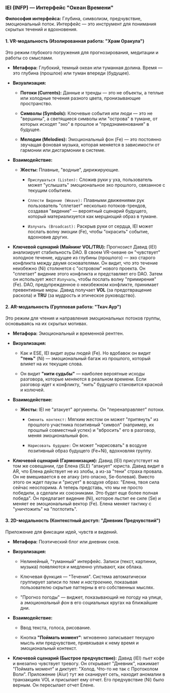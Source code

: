 ### IEI (INFP) — Интерфейс "Океан Времени"

**Философия интерфейса:** Глубина, символизм, предчувствие, эмоциональный поток. Интерфейс — это инструмент для понимания скрытых течений и вдохновения.

#### 1. VR-модальность (Изолированная работа: "Храм Оракула")

Это режим глубокого погружения для прогнозирования, медитации и работы со смыслами.

- **Метафора:** Глубокий, темный океан или туманная долина. Время — это глубина (прошлое) или туман впереди (будущее).
    
- **Визуализация:**
    
    - **Потоки (Currents):** Данные и тренды — это не объекты, а теплые или холодные течения разного цвета, пронизывающие пространство.
        
    - **Символы (Symbols):** Ключевые события или люди — это не "вершины", а светящиеся символы или "острова" в тумане, от которых исходят "эхо" в прошлое и "предзнаменования" в будущее.
        
    - **Мелодии (Melodies):** Эмоциональный фон (Fe) — это постоянно звучащая фоновая музыка, которая меняется в зависимости от гармонии или дисгармонии в системе.
        
- **Взаимодействие:**
    
    - **Жесты:** Плавные, "водные", дирижирующие.
        
        - `Прислушаться (Listen):` Сложив руки у уха, пользователь может "услышать" эмоциональное эхо прошлого, связанное с текущим событием.
            
        - `Сплести Видение (Weave):` Плавными движениями рук пользователь "сплетает" несколько потоков-трендов, создавая "видение" — вероятный сценарий будущего, который материализуется как мерцающий образ в тумане.
            
        - `Излучать (Broadcast):` Раскрыв руки от сердца, IEI может послать волну эмоции (Fe), чтобы "окрасить" событие, вдохновив других.
            
- **Ключевой сценарий (Майнинг VOL/TRU):** Прогнозист Давид (IEI) анализирует стабильность DAO. В своем VR-океане он "чувствует" холодное течение, идущее из глубины (прошлого) — эхо старого конфликта между двумя основателями. Он видит, что это течение неизбежно (Ni) столкнется с "островом" нового проекта. Он "сплетает" видение этого конфликта и представляет его DAO. Затем он использует жест `Излучать`, чтобы послать волну "примирения" (Fe). DAO, предупрежденное о неизбежном конфликте, принимает превентивные меры. Давид получает **VOL** (за предотвращение раскола) и **TRU** (за мудрость и этическое руководство).
    

#### 2. AR-модальность (Групповая работа: "Ткач Аур")

Это режим для чтения и направления эмоциональных потоков группы, основываясь на их скрытых мотивах.

- **Метафора:** Эмоциональный и временной рентген.
    
- **Визуализация:**
    
    - Как и ESE, IEI видит ауры людей (Fe). Но вдобавок он видит **"тень"** (Ni) — эмоциональный багаж из прошлого, который влияет на их текущие слова.
        
    - Он видит **"нити судьбы"** — наиболее вероятные исходы разговора, которые меняются в реальном времени. Если разговор идет к конфликту, "нить" будущего становится красной и колючей.
        
- **Взаимодействие:**
    
    - **Жесты:** IEI не "атакует" аргументы. Он "перенаправляет" потоки.
        
        - `Сменить контекст:` Мягким жестом он может "притянуть" из прошлого участника позитивный "символ" (например, их прошлый совместный успех) и "вбросить" его в разговор, меняя эмоциональный фон.
            
        - `Нарисовать будущее:` Он может "нарисовать" в воздухе позитивный образ будущего (Fe+Ni), вдохновляя группу.
            
- **Ключевой сценарий (Гармонизация):** Давид (IEI) присутствует на том же совещании, где Елена (SLE) "атакует" юриста. Давид видит в AR, что Елена действует не из злобы, а из-за "тени" страха провала. Он не вмешивается в ее атаку (это опасно, Se-болевая). Вместо этого он ждет паузы и "рисует" в воздухе образ: "Елена, твоя сила сейчас неоспорима. А теперь представь, что мы не просто победили, а сделали их союзниками. Это будет еще более полная победа". Он предлагает видение (Ni), которое льстит ее силе (Se) и меняет ее эмоциональный вектор (Fe). Елена меняет тактику с "уничтожить" на "поглотить".
    

#### 3. 2D-модальность (Контекстный доступ: "Дневник Предчувствий")

Приложение для фиксации идей, чувств и видений.

- **Метафора:** Поэтический блог или дневник снов.
    
- **Визуализация:**
    
    - Нелинейный, "туманный" интерфейс. Записи (текст, картинки, музыка) появляются и медленно уплывают, как облака.
        
    - Ключевая функция — "Течения". Система автоматически группирует записи по _теме_ и _настроению_, показывая пользователю скрытые паттерны в его собственных мыслях.
        
    - "Прогноз погоды" — виджет, показывающий не погоду на улице, а _эмоциональный фон_ в его социальных кругах на ближайшие дни.
        
- **Взаимодействие:**
    
    - Ввод текста, голоса, рисование.
        
    - Кнопка **"Поймать момент"**: мгновенно записывает текущую мысль или предчувствие, привязывая к нему время и эмоциональный контекст.
        
- **Ключевой сценарий (Быстрое предчувствие):** Давид (IEI) пьет кофе и внезапно чувствует тревогу. Он открывает "Дневник", нажимает "Поймать момент" и диктует: "Холод. Что-то не так с Протоколом Воли". Приложение (Aiur) тут же сканирует сеть, находит аномалии в транзакциях VOL и присылает ему отчет. Его предчувствие (Ni) было верным. Он пересылает отчет Елене.